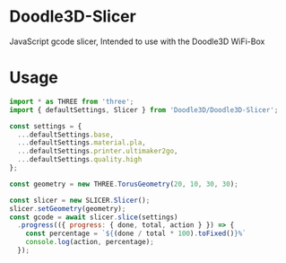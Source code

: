 # Doodle3D-Slicer
JavaScript gcode slicer, Intended to use with the Doodle3D WiFi-Box
# Usage

```javascript
import * as THREE from 'three';
import { defaultSettings, Slicer } from 'Doodle3D/Doodle3D-Slicer';

const settings = {
  ...defaultSettings.base,
  ...defaultSettings.material.pla,
  ...defaultSettings.printer.ultimaker2go,
  ...defaultSettings.quality.high
};

const geometry = new THREE.TorusGeometry(20, 10, 30, 30);

const slicer = new SLICER.Slicer();
slicer.setGeometry(geometry);
const gcode = await slicer.slice(settings)
  .progress(({ progress: { done, total, action } }) => {
    const percentage = `${(done / total * 100).toFixed()}%`
    console.log(action, percentage);
  });
```
